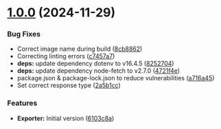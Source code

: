 # [1.0.0](https://github.com/t21n/solix-exporter/compare/6103c8aca7ff14f7b93d433910c9b0400737e721...v1.0.0) (2024-11-29)


### Bug Fixes

* Correct image name during build ([8cb8862](https://github.com/t21n/solix-exporter/commit/8cb8862a1f96f9a6a6bde3f4a7859eedcf9a0458))
* Correcting linting errors ([c7457a7](https://github.com/t21n/solix-exporter/commit/c7457a7e7aa2e3f17b2f779536fd8e5fd9fbb705))
* **deps:** update dependency dotenv to v16.4.5 ([8252704](https://github.com/t21n/solix-exporter/commit/825270491fa8ec1be70069f0e29276875d342c95))
* **deps:** update dependency node-fetch to v2.7.0 ([4721f4e](https://github.com/t21n/solix-exporter/commit/4721f4e0e3d9071ec0c70bb90d8109e608625e09))
* package.json & package-lock.json to reduce vulnerabilities ([a716a45](https://github.com/t21n/solix-exporter/commit/a716a4547f1ef7b909e98fa0d9e102356df205ab))
* Set correct response type ([2a5b1cc](https://github.com/t21n/solix-exporter/commit/2a5b1cc99346b5471797571c7ac2881eb874aa54))


### Features

* **Exporter:** Initial version ([6103c8a](https://github.com/t21n/solix-exporter/commit/6103c8aca7ff14f7b93d433910c9b0400737e721))



